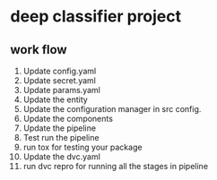 # deep classifier project

## work flow
1. Update config.yaml
2. Update secret.yaml
3. Update params.yaml
4. Update the entity
5. Update the configuration manager in src config.
6. Update the components
7. Update the pipeline
8. Test run the pipeline
9. run tox for testing your package
10. Update the dvc.yaml
11. run dvc repro for running all the stages in pipeline

